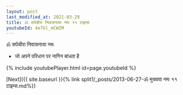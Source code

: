 ```yaml
---
layout: post
last_modified_at: 2021-03-29
title: ॐ सर्पचीरा निवासनाया नमः ११ टाइम्स
youtubeId: 4e7Gl_mCWIM
---
```

 
 
 ॐ सर्पचीरा निवासनाया नमः  
 
 -  जो अपने परिधान पर नागिन बांधता है 
 
  
 
  
 
 
 
 
 
 


{% include youtubePlayer.html id=page.youtubeId %}
 
[Next]({{ site.baseurl }}{% link  split1/_posts/2013-06-27-ॐ मुख्यया नमः ११ टाइम्स.md%})
 

